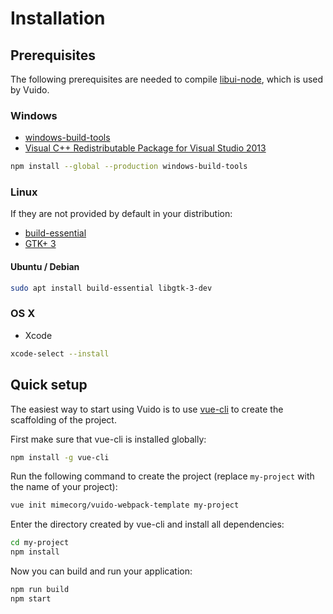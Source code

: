 # Installation

## Prerequisites

The following prerequisites are needed to compile [libui-node](https://github.com/parro-it/libui-node), which is used by Vuido.

### Windows

* [windows-build-tools](https://www.npmjs.com/package/windows-build-tools)
* [Visual C++ Redistributable Package for Visual Studio 2013](https://www.microsoft.com/en-us/download/details.aspx?id=40784)

```bash
npm install --global --production windows-build-tools
```

### Linux

If they are not provided by default in your distribution:

* [build-essential](https://packages.ubuntu.com/xenial/build-essential)
* [GTK+ 3](https://packages.ubuntu.com/source/xenial/gtk+3.0)

#### Ubuntu / Debian

```bash
sudo apt install build-essential libgtk-3-dev
```

### OS X

* Xcode

```bash
xcode-select --install
```

## Quick setup

The easiest way to start using Vuido is to use [vue-cli](https://www.npmjs.com/package/vue-cli) to create the scaffolding of the project.

First make sure that vue-cli is installed globally:

```bash
npm install -g vue-cli
```

Run the following command to create the project \(replace `my-project` with the name of your project\):

```bash
vue init mimecorg/vuido-webpack-template my-project
```

Enter the directory created by vue-cli and install all dependencies:

```bash
cd my-project
npm install
```

Now you can build and run your application:

```bash
npm run build
npm start
```

